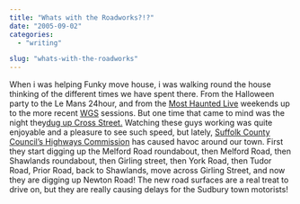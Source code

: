 ```yaml
---
title: "Whats with the Roadworks?!?"
date: "2005-09-02"
categories:
  - "writing"

slug: "whats-with-the-roadworks"
---
```


<!-- ![Roadworks](/images/roadwork_rdax_112x100.gif-thumb_140_105.gif)   -->
When i was helping Funky move house, i was walking round the house thinking of the different times we have spent there. From the Halloween party to the Le Mans 24hour, and from the [Most Haunted Live](https://www.livingtv.co.uk/mosthauntedlive/) weekends up to the more recent [WGS](https://www.shibbyonline.co.uk/media/wgs/) sessions. But one time that came to mind was the night they[dug up Cross Street.](https://www.shibbyonline.co.uk/2005/04/03/triple-time-pay-for-road-workers/) Watching these guys working was quite enjoyable and a pleasure to see such speed, but lately, [Suffolk County Council’s Highways Commission](https://www.suffolkcc.gov.uk/e-and-t/Guide_to_Services/ses.html) has caused havoc around our town. First they start digging up the Melford Road roundabout, then Melford Road, then Shawlands roundabout, then Girling street, then York Road, then Tudor Road, Prior Road, back to Shawlands, move across Girling Street, and now they are digging up Newton Road! The new road surfaces are a real treat to drive on, but they are really causing delays for the Sudbury town motorists!
